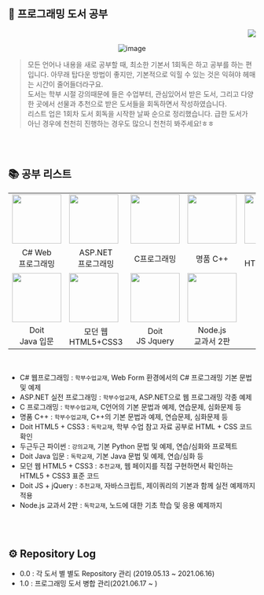 ## 📖 프로그래밍 도서 공부
<div align="right"><a href="https://hits.seeyoufarm.com"/><img src="https://hits.seeyoufarm.com/api/count/incr/badge.svg?url=https://github.com/eona1301/Learn-Programming-Book"/></a></div>
<div align="center">

![image](https://user-images.githubusercontent.com/45550607/122675545-df273680-d214-11eb-9ac2-14560f4fca2d.png)

</div>

> 모든 언어나 내용을 새로 공부할 때, 최소한 기본서 1회독은 하고 공부를 하는 편입니다. 아무래 탑다운 방법이 좋지만, 기본적으로 익힐 수 있는 것은 익혀야 헤매는 시간이 줄어들더라구요.<br>
> 도서는 학부 시절 강의때문에 들은 수업부터, 관심있어서 받은 도서, 그리고 다양한 곳에서 선물과 추천으로 받은 도서들을 회독하면서 작성하였습니다. <br>
> 리스트 업은 1회차 도서 회독을 시작한 날짜 순으로 정리했습니다. 급한 도서가 아닌 경우에 천천히 진행하는 경우도 많으니 천천히 봐주세요!ㅎㅎ

<br>
<br>

## 📚 공부 리스트
<table align="center">
  <tr>
    <td><img src="https://blogfiles.pstatic.net/MjAyMTA2MjBfMTIy/MDAxNjI0MTk1NjMyNDU3.eL_eXEEXVVrtqCXfMEGzpYt0N3IC0tDi-34Zd1SnkLUg.NFCV0nKFlI_ZtNJfgLcBf0mBl622uzyYHmuwpwL_vuYg.JPEG.dang0113/5528366.jpg?type=w2" width="100px"></td>
    <td><img src="https://blogfiles.pstatic.net/MjAyMTA2MjBfMTY3/MDAxNjI0MTk1NjMyMTIy.5fiBbN6Q5TiF2OzFH0e5jL7BegWUE8E98znN_NEsEbkg.lYhtYhgEG4ak3Pu81ckSEThHyb52IAeCpY80X-lwfvsg.JPEG.dang0113/5515197.jpg?type=w2" width="100px"></td>
    <td><img src="https://blogfiles.pstatic.net/MjAyMTA2MjBfMjI0/MDAxNjI0MTk1NjI5ODkx.22VTrFxNSCi-6UOPnkHLeKLey-_mW70tIRbM0dZQFisg.KvxNL4NxE77JSc3NMkozaL-ol5l4HZOBvC-LXwjWuxYg.JPEG.dang0113/%EA%B7%B8%EB%A6%BC3.jpg?type=w2" width="100px"></td>
    <td><img src="https://blogfiles.pstatic.net/MjAyMTA2MjBfMjIy/MDAxNjI0MTk1NjMxODE2.ZnPrMwYdhUkaPMXvyQO_Y8_MY67jGnllJlBzVuMMpo8g.Y49-HwSx14xL1GGz1kGmZa8j9BDZQl5enRYH3xTPbqgg.JPEG.dang0113/%EA%B7%B8%EB%A6%BC9.jpg?type=w2" width="100px"></td>
    <td><img src="https://blogfiles.pstatic.net/MjAyMTA2MjBfMTE2/MDAxNjI0MTk1NjMwMjc1.53ZJC5m7a_KHh6KFmKmtXOjDvbSG9oazsL12TbydyrQg.sRcCG5aNOBbxhcaOd63ESYrGdTBtsj94o6s7DEjw3cQg.JPEG.dang0113/%EA%B7%B8%EB%A6%BC4.jpg?type=w2" width="100px"></td>
    <td><img src="https://blogfiles.pstatic.net/MjAyMTA2MjBfMTM5/MDAxNjI0MTk1NjMxNTQ0.6EhNrUKRv5rpmRiXbn6VVM0B_0h7c94Jb33s4NHFHWog.J5qzKYYMH7_TC7HaomSkuDmOQvCs64eIjH6Nty5RcnAg.JPEG.dang0113/%EA%B7%B8%EB%A6%BC8.jpg?type=w2" width="100px"></td>
  </tr>
  <tr>
    <td align="center">C# Web<br>프로그래밍</td>
    <td align="center">ASP.NET<br>프로그래밍</td>
    <td align="center">C프로그래밍</td>
    <td align="center">명품 C++</td>
    <td align="center">Doit<br>HTML5+CSS3</td>
    <td align="center">두근두근<br>파이썬</td>
  </tr>
  <tr>
    <td><img src="https://blogfiles.pstatic.net/MjAyMTA2MjBfMTM1/MDAxNjI0MTk1NjMwODc2.ocgyw0VX3YhiudmUFI8-T6sbZZkZG2eqJhlaAG1VRzAg.xuhzBAZ7QBWcCQaJvUW94L-MminprwD0caC8YdH1FCYg.JPEG.dang0113/%EA%B7%B8%EB%A6%BC6.jpg?type=w2" width="100px"></td>
    <td><img src="https://blogfiles.pstatic.net/MjAyMTA2MjBfMTA0/MDAxNjI0MTk1NjMxMjI3.pHS7FtdkoHrfMJJWaEAng3SZdlYHKvjBrsEi5JT51xgg.QING5SZF-uqQetOAAyq9Te49eHqaVCJ9xi5Ysb8_qD0g.JPEG.dang0113/%EA%B7%B8%EB%A6%BC7.jpg?type=w2" width="100px"></td>
    <td><img src="https://blogfiles.pstatic.net/MjAyMTA2MjBfMTk2/MDAxNjI0MTk1NjMwNTg0.4TApcdMpdQWYekup2lxX2riSmoiSu6TtDj3jYFuIfkog.jHgnli39ljNwAW_bO0IkMyYn9HNAn3YFuBgfaYMAe-8g.JPEG.dang0113/%EA%B7%B8%EB%A6%BC5.jpg?type=w2" width="100px"></td>
    <td><img src="https://blogfiles.pstatic.net/MjAyMTA4MjZfMjMy/MDAxNjI5OTQyOTAyOTY5.4fvRQYvMKohuB2cnmtzVF9HxWs1HuubNkUAxlW5Xn3Ug.QfWCcZ7YvlwGp-7_aD2HsU10s8h3IogNz2zvT7UkBBcg.PNG.dang0113/%EC%BA%A1%EC%B2%98.PNG?type=w2" width="100px"></td>
    <td></td>
    <td></td>
  </tr>
  <tr>
    <td align="center">Doit<br>Java 입문</td>
    <td align="center">모던 웹<br>HTML5+CSS3</td>
    <td align="center">Doit<br>JS Jquery</td>
    <td align="center">Node.js<br>교과서 2판</td>
    <td align="center"></td>
    <td align="center"></td>
  </tr>
</table>

<br>

+ C# 웹프로그래밍 : `학부수업교재`, Web Form 환경에서의 C# 프로그래밍 기본 문법 및 예제
+ ASP.NET 실전 프로그래밍 : `학부수업교재`, ASP.NET으로 웹 프로그래밍 각종 예제
+ C 프로그래밍 : `학부수업교재`, C언어의 기본 문법과 예제, 연습문제, 심화문제 등
+ 명품 C++ : `학부수업교재`, C++의 기본 문법과 예제, 연습문제, 심화문제 등
+ Doit HTML5 + CSS3 : `독학교재`, 학부 수업 참고 자료 공부로 HTML + CSS 코드 확인
+ 두근두근 파이썬 : `강의교재`, 기본 Python 문법 및 예제, 연습/심화와 프로젝트
+ Doit Java 입문 : `독학교재`, 기본 Java 문법 및 예제, 연습/심화 등
+ 모던 웹 HTML5 + CSS3 : `추천교재`, 웹 페이지를 직접 구현하면서 확인하는 HTML5 + CSS3 표준 코드
+ Doit JS + jQuery : `추천교재`, 자바스크립트, 제이쿼리의 기본과 함께 실전 예제까지 적용
+ Node.js 교과서 2판 : `독학교재`, 노드에 대한 기초 학습 및 응용 예제까지 

<br>
<br>

## ⚙ Repository Log
+ 0.0 : 각 도서 별 별도 Repository 관리 (2019.05.13 ~ 2021.06.16)
+ 1.0 : 프로그래밍 도서 병합 관리(2021.06.17 ~ )